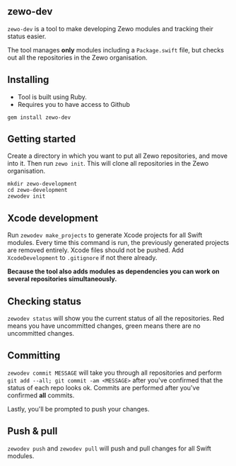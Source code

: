 zewo-dev
--------

`zewo-dev` is a tool to make developing Zewo modules and tracking their status easier.

The tool manages **only** modules including a `Package.swift` file, but checks out all the repositories in the Zewo organisation.

## Installing
* Tool is built using Ruby.
* Requires you to have access to Github

`gem install zewo-dev`

## Getting started
Create a directory in which you want to put all Zewo repositories, and move into it. Then run `zewo init`. This will clone all repositories in the Zewo organisation.

```
mkdir zewo-development
cd zewo-development
zewodev init
```

## Xcode development
Run `zewodev make_projects` to generate Xcode projects for all Swift modules. Every time this command is run, the previously generated projects are removed entirely. Xcode files should not be pushed. Add `XcodeDevelopment` to `.gitignore` if not there already.

**Because the tool also adds modules as dependencies you can work on several repositories simultaneously.**

## Checking status
`zewodev status` will show you the current status of all the repositories. Red means you have uncommitted changes, green means there are no uncommitted changes.


## Committing
`zewodev commit MESSAGE` will take you through all repositories and perform `git add --all; git commit -am <MESSAGE>` after you've confirmed that the status of each repo looks ok. Commits are performed after you've confirmed **all** commits.

Lastly, you'll be prompted to push your changes.

## Push & pull
`zewodev push` and `zewodev pull` will push and pull changes for all Swift modules.